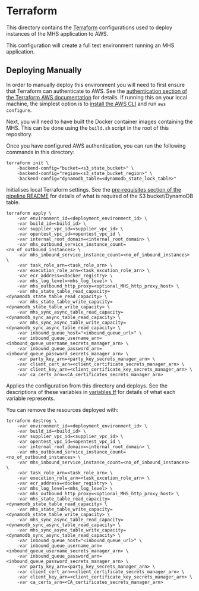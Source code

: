 # Terraform
This directory contains the [Terraform](https://www.terraform.io/) configurations used to deploy instances of the MHS
application to AWS.

This configuration will create a full test environment running an MHS application.


## Deploying Manually
In order to manually deploy this environment you will need to first ensure that Terraform can authenticate to AWS. See
the [authentication section of the Terraform AWS documentation](https://www.terraform.io/docs/providers/aws/index.html#authentication)
for details. If running this on your local machine, the simplest option is to
[install the AWS CLI](https://docs.aws.amazon.com/cli/latest/userguide/cli-chap-install.html) and run `aws configure`.

Next, you will need to have built the Docker container images containing the MHS. This can be done using the
`build.sh` script in the root of this repository.

Once you have configured AWS authentication, you can run the following commands in this directory:
```
terraform init \
    -backend-config="bucket=<s3_state_bucket>" \
    -backend-config="region=<s3_state_bucket_region>" \
    -backend-config="dynamodb_table=<dynamodb_state_lock_table>"
```
Initialises local Terraform settings. See the [pre-requisites section of the pipeline README](../../README.md#pre-requisites) for details of what is required of the
S3 bucket/DynamoDB table.

```
terraform apply \
    -var environment_id=<deployment_environment_id> \
    -var build_id=<build_id> \
    -var supplier_vpc_id=<supplier_vpc_id> \
    -var opentest_vpc_id=<opentest_vpc_id \
    -var internal_root_domain=<internal_root_domain> \
    -var mhs_outbound_service_instance_count=<no_of_outbound_instances> \
    -var mhs_inbound_service_instance_count=<no_of_inbound_instances> \
    -var task_role_arn=<task_role_arn> \
    -var execution_role_arn=<task_excution_role_arn> \
    -var ecr_address=<docker_registry> \
    -var mhs_log_level=<mhs_log_level> \
    -var mhs_outbound_http_proxy=<optional_MHS_http_proxy_host> \
    -var mhs_state_table_read_capacity=<dynamodb_state_table_read_capacity> \
    -var mhs_state_table_write_capacity=<dynamodb_state_table_write_capacity> \
    -var mhs_sync_async_table_read_capacity=<dynamodb_sync_async_table_read_capacity> \
    -var mhs_sync_async_table_write_capacity=<dynamodb_sync_async_table_read_capacity> \
    -var inbound_queue_host="<inbound_queue_url>" \
    -var inbound_queue_username_arn=<inbound_queue_username_secrets_manager_arn> \
    -var inbound_queue_password_arn=<inbound_queue_password_secrets_manager_arn> \
    -var party_key_arn=<party_key_secrets_manager_arn> \
    -var client_cert_arn=<client_certificate_secrets_manager_arn> \
    -var client_key_arn=<client_certificate_key_secrets_manager_arn> \
    -var ca_certs_arn=<CA_certificates_secrets_manager_arn>
```
Applies the configuration from this directory and deploys. See the descriptions of these variables in
[variables.tf](variables.tf) for details of what each variable represents.

You can remove the resources deployed with:
```
terraform destroy \
    -var environment_id=<deployment_environment_id> \
    -var build_id=<build_id> \
    -var supplier_vpc_id=<supplier_vpc_id> \
    -var opentest_vpc_id=<opentest_vpc_id \
    -var internal_root_domain=<internal_root_domain> \
    -var mhs_outbound_service_instance_count=<no_of_outbound_instances> \
    -var mhs_inbound_service_instance_count=<no_of_inbound_instances> \
    -var task_role_arn=<task_role_arn> \
    -var execution_role_arn=<task_excution_role_arn> \
    -var ecr_address=<docker_registry> \
    -var mhs_log_level=<mhs_log_level> \
    -var mhs_outbound_http_proxy=<optional_MHS_http_proxy_host> \
    -var mhs_state_table_read_capacity=<dynamodb_state_table_read_capacity> \
    -var mhs_state_table_write_capacity=<dynamodb_state_table_write_capacity> \
    -var mhs_sync_async_table_read_capacity=<dynamodb_sync_async_table_read_capacity> \
    -var mhs_sync_async_table_write_capacity=<dynamodb_sync_async_table_read_capacity> \
    -var inbound_queue_host="<inbound_queue_url>" \
    -var inbound_queue_username_arn=<inbound_queue_username_secrets_manager_arn> \
    -var inbound_queue_password_arn=<inbound_queue_password_secrets_manager_arn> \
    -var party_key_arn=<party_key_secrets_manager_arn> \
    -var client_cert_arn=<client_certificate_secrets_manager_arn> \
    -var client_key_arn=<client_certificate_key_secrets_manager_arn> \
    -var ca_certs_arn=<CA_certificates_secrets_manager_arn>
```
